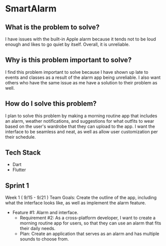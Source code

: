 # SmartAlarm #


## What is the problem to solve? ##
I have issues with the built-in Apple alarm because it tends not to be loud enough and likes to go quiet by itself. Overall, it is unreliable.

## Why is this problem important to solve? ##
I find this problem important to solve because I have shown up late to events and classes as a result of the alarm app being unreliable. I also want others who have the same issue as me have a solution to their problem as well.

## How do I solve this problem? ##
I plan to solve this problem by making a morning routine app that includes an alarm, weather notifications, and suggestions for what outfits to wear based on the user's wardrobe that they can upload to the app. I want the interface to be seamless and neat, as well as allow user customization per their schedule.

## Tech Stack ##
- Dart
- Flutter

## Sprint 1 ##
Week 1 ( 9/15 - 9/21 )
Team Goals: Create the outline of the app, including what the interface looks like, as well as implement the alarm feature.
- Feature #1:  Alarm and interface.
  - Requirement #2: As a cross-platform developer, I want to create a morning routine app for users, so that they can use an alarm that fits their daily needs.
  - Plan: Create an application that serves as an alarm and has multiple sounds to choose from.
